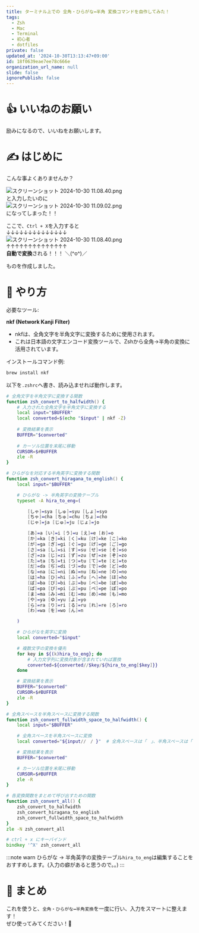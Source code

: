 ```yaml
---
title: ターミナル上での 全角・ひらがな↔半角 変換コマンドを自作してみた！
tags:
  - Zsh
  - Mac
  - Terminal
  - 初心者
  - dotfiles
private: false
updated_at: '2024-10-30T13:13:47+09:00'
id: 18f0639eae7ee78c666e
organization_url_name: null
slide: false
ignorePublish: false
---
```

# 👍️ いいねのお願い
励みになるので、いいねをお願いします。 

# ✍️ はじめに
こんな事よくありませんか？

![スクリーンショット 2024-10-30 11.08.40.png](https://qiita-image-store.s3.ap-northeast-1.amazonaws.com/0/3907333/bbd6bd67-f615-f933-691d-be8ddc7eafc2.png)  
と入力したいのに  
![スクリーンショット 2024-10-30 11.09.02.png](https://qiita-image-store.s3.ap-northeast-1.amazonaws.com/0/3907333/ca809199-9486-1a4d-75f5-efcf8f50c479.png)  
になってしまった！！

ここで、`Ctrl + X`を入力すると  
↓↓↓↓↓↓↓↓↓↓↓↓↓↓  
![スクリーンショット 2024-10-30 11.08.40.png](https://qiita-image-store.s3.ap-northeast-1.amazonaws.com/0/3907333/bbd6bd67-f615-f933-691d-be8ddc7eafc2.png)  
↑↑↑↑↑↑↑↑↑↑↑↑↑↑  
**自動で変換**される！！！ ＼(^o^)／

ものを作成しました。

# 🚀 やり方

必要なツール:

**nkf (Network Kanji Filter)**  
- nkfは、全角文字を半角文字に変換するために使用されます。  
- これは日本語の文字エンコード変換ツールで、Zshから全角→半角の変換に活用されています。

インストールコマンド例:
```zsh
brew install nkf
```

以下を`.zshrc`へ書き、読み込ませれば動作します。

```zsh
# 全角文字を半角文字に変換する関数
function zsh_convert_to_halfwidth() {
    # 入力された全角文字を半角文字に変換する
    local input="$BUFFER"
    local converted=$(echo "$input" | nkf -Z)
    
    # 変換結果を表示
    BUFFER="$converted"
    
    # カーソル位置を末尾に移動
    CURSOR=$#BUFFER
    zle -R
}

# ひらがなを対応する半角英字に変換する関数
function zsh_convert_hiragana_to_english() {
    local input="$BUFFER"

    # ひらがな -> 半角英字の変換テーブル
    typeset -A hira_to_eng=(

        [しゃ]=sya [しゅ]=syu [しょ]=syo
        [ちゃ]=cha [ちゅ]=chu [ちょ]=cho
        [じゃ]=ja [じゅ]=ju [じょ]=jo

        [あ]=a [い]=i [う]=u [え]=e [お]=o
        [か]=ka [き]=ki [く]=ku [け]=ke [こ]=ko
        [が]=ga [ぎ]=gi [ぐ]=gu [げ]=ge [ご]=go
        [さ]=sa [し]=si [す]=su [せ]=se [そ]=so
        [ざ]=za [じ]=zi [ず]=zu [ぜ]=ze [ぞ]=zo
        [た]=ta [ち]=ti [つ]=tu [て]=te [と]=to
        [だ]=da [ぢ]=di [づ]=du [で]=de [ど]=do
        [な]=na [に]=ni [ぬ]=nu [ね]=ne [の]=no
        [は]=ha [ひ]=hi [ふ]=fu [へ]=he [ほ]=ho
        [ば]=ba [び]=bi [ぶ]=bu [べ]=be [ぼ]=bo
        [ぱ]=pa [ぴ]=pi [ぷ]=pu [ぺ]=pe [ぽ]=po
        [ま]=ma [み]=mi [む]=mu [め]=me [も]=mo
        [や]=ya [ゆ]=yu [よ]=yo
        [ら]=ra [り]=ri [る]=ru [れ]=re [ろ]=ro
        [わ]=wa [を]=wo [ん]=n

    )

    # ひらがなを英字に変換
    local converted="$input"

    # 複数文字の変換を優先
    for key in ${(k)hira_to_eng}; do
        # 入力文字列に変換対象が含まれていれば置換
        converted=${converted//$key/${hira_to_eng[$key]}}
    done

    # 変換結果を表示
    BUFFER="$converted"
    CURSOR=$#BUFFER
    zle -R
}

# 全角スペースを半角スペースに変換する関数
function zsh_convert_fullwidth_space_to_halfwidth() {
    local input="$BUFFER"

    # 全角スペースを半角スペースに変換
    local converted="${input//　/ }"  # 全角スペースは「　」、半角スペースは「 」

    # 変換結果を表示
    BUFFER="$converted"

    # カーソル位置を末尾に移動
    CURSOR=$#BUFFER
    zle -R
}

# 各変換関数をまとめて呼び出すための関数
function zsh_convert_all() {
    zsh_convert_to_halfwidth
    zsh_convert_hiragana_to_english
    zsh_convert_fullwidth_space_to_halfwidth
}
zle -N zsh_convert_all

# ctrl + x にキーバインド
bindkey '^X' zsh_convert_all
```

:::note warn
ひらがな -> 半角英字の変換テーブル`hira_to_eng`は編集することをおすすめします。(入力の癖があると思うので。。)
:::


# 📝 まとめ
これを使うと、`全角・ひらがな↔半角変換`を一度に行い、入力をスマートに整えます！  
ぜひ使ってみてください！👋
